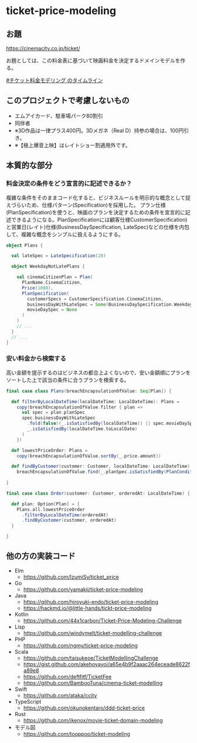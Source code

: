 # ticket-price-modeling

## お題

https://cinemacity.co.jp/ticket/

お題としては、この料金表に基づいて映画料金を決定するドメインモデルを作る。

[#チケット料金モデリング のタイムライン](https://twitter.com/search?q=%23%E3%83%81%E3%82%B1%E3%83%83%E3%83%88%E6%96%99%E9%87%91%E3%83%A2%E3%83%87%E3%83%AA%E3%83%B3%E3%82%B0&src=typed_query&f=live)

## このプロジェクトで考慮しないもの

- エムアイカード、駐車場パーク80割引
- 同伴者
- ※3D作品は一律プラス400円。3Dメガネ（Real D）持参の場合は、100円引き。
- ※【極上爆音上映】はレイトショー割適用外です。

## 本質的な部分

### 料金決定の条件をどう宣言的に記述できるか？

複雑な条件をそのままコード化すると、ビジネスルールを明示的な概念として捉えづらいため、仕様パターン(Specification)を採用した。
プラン仕様(PlanSpecification)を使うと、映画のプランを決定するための条件を宣言的に記述できるようになる。PlanSpecificationには顧客仕様CustomerSpecification)と営業日(レイト)仕様(BusinessDaySpecification, LateSpec)などの仕様を内包して、複雑な概念をシンプルに扱えるようにする。

```scala
object Plans {

  val lateSpec = LateSpecification(20)

  object WeekdayNotLatePlans {

    val cinemaCitizenPlan = Plan(
      PlanName.CinemaCitizen,
      Price(1000),
      PlanSpecification(
        customerSpecs = CustomerSpecification.CinemaCitizen,
        businessDayWithLateSpec = Some(BusinessDaySpecification.Weekday and !lateSpec),
        movieDaySpec = None
      )
    )
    // ...  
  }
  // ...
}
```

### 安い料金から検索する

高い金額を提示するのはビジネスの都合上よくないので、安い金額順にプランをソートした上で該当の条件に合うプランを検索する。

```scala
final case class Plans(breachEncapsulationOfValue: Seq[Plan]) {

  def filterByLocalDateTime(localDateTime: LocalDateTime): Plans =
    copy(breachEncapsulationOfValue.filter { plan =>
      val spec = plan.planSpec
      spec.businessDayWithLateSpec
        .fold(false)(_.isSatisfiedBy(localDateTime)) || spec.movieDaySpec.fold(false)(
        _.isSatisfiedBy(localDateTime.toLocalDate)
      )
    })

  def lowestPriceOrder: Plans =
    copy(breachEncapsulationOfValue.sortBy(_.price.amount))

  def findByCustomer(customer: Customer, localDateTime: LocalDateTime): Option[Plan] =
    breachEncapsulationOfValue.find(_.planSpec.isSatisfiedBy(PlanCondition(customer, localDateTime)))
    
}
```

```scala
final case class Order(customer: Customer, orderedAt: LocalDateTime) {

  def plan: Option[Plan] = {
    Plans.all.lowestPriceOrder
      .filterByLocalDateTime(orderedAt)
      .findByCustomer(customer, orderedAt)
  }

}
```


## 他の方の実装コード

- Elm
    - https://github.com/IzumiSy/ticket_price
- Go
    - https://github.com/yamakii/ticket-price-modeling
- Java
    - https://github.com/hiroyuki-endo/ticket-price-modeling
    - https://hackmd.io/@little-hands/tickt-price-modeling
- Kotlin
    - https://github.com/44x1carbon/Ticket-Price-Modeling-Challenge
- Lisp
    - https://github.com/windymelt/ticket-modelling-challenge
- PHP
    - https://github.com/ngmy/ticket-price-modeling
- Scala
    - https://github.com/taisukeoe/TicketModellingChallenge
    - https://gist.github.com/akehoyayoi/a65e4b9f2aaac264eceade8622fa89e8
    - https://github.com/deftfitf/TicketFee
    - https://github.com/BambooTuna/cinema-ticket-modelling
- Swift
    - https://github.com/ataka/ccity
- TypeScript
    - https://github.com/okunokentaro/ddd-ticket-price
- Rust
    - https://github.com/ikenox/movie-ticket-domain-modeling
- モデル図
    - https://github.com/tooppoo/ticket-modeling

